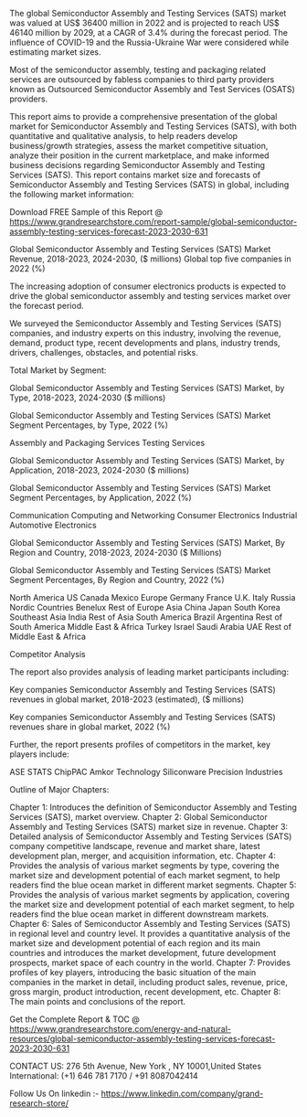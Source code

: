 
The global Semiconductor Assembly and Testing Services (SATS) market was valued at US$ 36400 million in 2022 and is projected to reach US$ 46140 million by 2029, at a CAGR of 3.4% during the forecast period. The influence of COVID-19 and the Russia-Ukraine War were considered while estimating market sizes.

Most of the semiconductor assembly, testing and packaging related services are outsourced by fabless companies to third party providers known as Outsourced Semiconductor Assembly and Test Services (OSATS) providers.

This report aims to provide a comprehensive presentation of the global market for Semiconductor Assembly and Testing Services (SATS), with both quantitative and qualitative analysis, to help readers develop business/growth strategies, assess the market competitive situation, analyze their position in the current marketplace, and make informed business decisions regarding Semiconductor Assembly and Testing Services (SATS). This report contains market size and forecasts of Semiconductor Assembly and Testing Services (SATS) in global, including the following market information:

Download FREE Sample of this Report @ https://www.grandresearchstore.com/report-sample/global-semiconductor-assembly-testing-services-forecast-2023-2030-631

Global Semiconductor Assembly and Testing Services (SATS) Market Revenue, 2018-2023, 2024-2030, ($ millions)
Global top five companies in 2022 (%)

The increasing adoption of consumer electronics products is expected to drive the global semiconductor assembly and testing services market over the forecast period.

We surveyed the Semiconductor Assembly and Testing Services (SATS) companies, and industry experts on this industry, involving the revenue, demand, product type, recent developments and plans, industry trends, drivers, challenges, obstacles, and potential risks.

Total Market by Segment:

Global Semiconductor Assembly and Testing Services (SATS) Market, by Type, 2018-2023, 2024-2030 ($ millions)

Global Semiconductor Assembly and Testing Services (SATS) Market Segment Percentages, by Type, 2022 (%)

Assembly and Packaging Services
Testing Services

Global Semiconductor Assembly and Testing Services (SATS) Market, by Application, 2018-2023, 2024-2030 ($ millions)

Global Semiconductor Assembly and Testing Services (SATS) Market Segment Percentages, by Application, 2022 (%)

Communication
Computing and Networking
Consumer Electronics
Industrial
Automotive Electronics

Global Semiconductor Assembly and Testing Services (SATS) Market, By Region and Country, 2018-2023, 2024-2030 ($ Millions)

Global Semiconductor Assembly and Testing Services (SATS) Market Segment Percentages, By Region and Country, 2022 (%)

North America
US
Canada
Mexico
Europe
Germany
France
U.K.
Italy
Russia
Nordic Countries
Benelux
Rest of Europe
Asia
China
Japan
South Korea
Southeast Asia
India
Rest of Asia
South America
Brazil
Argentina
Rest of South America
Middle East & Africa
Turkey
Israel
Saudi Arabia
UAE
Rest of Middle East & Africa

Competitor Analysis

The report also provides analysis of leading market participants including:

Key companies Semiconductor Assembly and Testing Services (SATS) revenues in global market, 2018-2023 (estimated), ($ millions)

Key companies Semiconductor Assembly and Testing Services (SATS) revenues share in global market, 2022 (%)

Further, the report presents profiles of competitors in the market, key players include:

ASE
STATS ChipPAC
Amkor Technology
Siliconware Precision Industries

Outline of Major Chapters:

Chapter 1: Introduces the definition of Semiconductor Assembly and Testing Services (SATS), market overview.
Chapter 2: Global Semiconductor Assembly and Testing Services (SATS) market size in revenue.
Chapter 3: Detailed analysis of Semiconductor Assembly and Testing Services (SATS) company competitive landscape, revenue and market share, latest development plan, merger, and acquisition information, etc.
Chapter 4: Provides the analysis of various market segments by type, covering the market size and development potential of each market segment, to help readers find the blue ocean market in different market segments.
Chapter 5: Provides the analysis of various market segments by application, covering the market size and development potential of each market segment, to help readers find the blue ocean market in different downstream markets.
Chapter 6: Sales of Semiconductor Assembly and Testing Services (SATS) in regional level and country level. It provides a quantitative analysis of the market size and development potential of each region and its main countries and introduces the market development, future development prospects, market space of each country in the world.
Chapter 7: Provides profiles of key players, introducing the basic situation of the main companies in the market in detail, including product sales, revenue, price, gross margin, product introduction, recent development, etc.
Chapter 8: The main points and conclusions of the report.

Get the Complete Report & TOC @ https://www.grandresearchstore.com/energy-and-natural-resources/global-semiconductor-assembly-testing-services-forecast-2023-2030-631

CONTACT US:
276 5th Avenue, New York , NY 10001,United States
International: (+1) 646 781 7170 / +91 8087042414

Follow Us On linkedin :- https://www.linkedin.com/company/grand-research-store/

